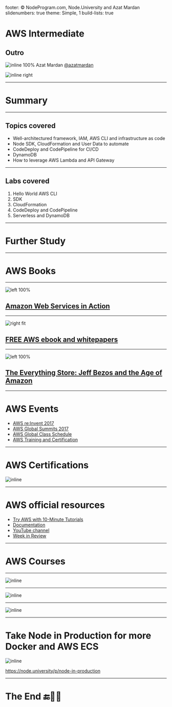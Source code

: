 footer: © NodeProgram.com, Node.University and Azat Mardan
slidenumbers: true
theme: Simple, 1
build-lists: true


# AWS Intermediate
## Outro

![inline 100%](images/azat.jpeg)
Azat Mardan [@azatmardan](https://twitter.com/azatmardan)

![inline right](images/nu.png)

---

# Summary

---

## Topics covered

* Well-architectured framework, IAM, AWS CLI and infrastructure as code
* Node SDK, CloudFormation and User Data to automate
* CodeDeploy and CodePipeline for CI/CD
* DynamoDB
* How to leverage AWS Lambda and API Gateway

---

## Labs covered

1. Hello World AWS CLI
1. SDK
1. CloudFormation
1. CodeDeploy and CodePipeline
1. Serverless and DynamoDB

---

# Further Study


---

# AWS Books


---



![left 100%](images/aws-in-action.jpg)

## [Amazon Web Services in Action](http://amzn.to/2o20OGf)

---

![right fit](images/aws-kindle.png)

## [FREE AWS ebook and whitepapers](http://amzn.to/2nIpQIP)

---

![left 100%](images/everything-store.jpg)

## [The Everything Store: Jeff Bezos and the Age of Amazon ](http://amzn.to/2nhx4YI)

---

# AWS Events

* [AWS re:Invent 2017](https://reinvent.awsevents.com)
* [AWS Global Summits 2017](https://aws.amazon.com/summits)
* [AWS Global Class Schedule](https://www.aws.training/home)
* [AWS Training and Certification](https://aws.amazon.com/training/)


---

# AWS Certifications

![inline](images/certifications.png)

---


# AWS official resources

* [Try AWS with 10-Minute Tutorials](https://aws.amazon.com/start-now)
* [Documentation](https://aws.amazon.com/documentation)
* [YouTube channel](https://www.youtube.com/channel/UCd6MoB9NC6uYN2grvUNT-Zg)
* [Week in Review](https://aws.amazon.com/blogs/aws/category/week-in-review)

---

# AWS Courses

---

![inline](images/cloudacademy.png)

---

![inline](images/acloudguru.png)

---


![inline](images/nodeu.png)

---

# Take Node in Production for more Docker and AWS ECS

![inline](images/node-production-03.png)


<https://node.university/p/node-in-production>

---


# The End 🔚🏁👏
